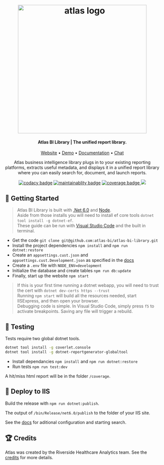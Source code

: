 <h1 align="center">
    <br>
    <a href="https://www.atlas.bi">
        <img alt="atlas logo" src="https://raw.githubusercontent.com/atlas-bi/website/master/src/static/img/atlas-logo.png" width=420 />
    </a>
    <br>
</h1>

<h4 align="center">Atlas BI Library | The unified report library.</h4>

<p align="center">
    <a href="https://www.atlas.bi" target="_blank">Website</a> • <a href="https://demo.atlas.bi" target="_blank">Demo</a> • <a href="https://www.atlas.bi/docs/bi-library/" target="_blank">Documentation</a> • <a href="https://discord.gg/hdz2cpygQD" target="_blank">Chat</a>
</p>

<p align="center">
Atlas business intelligence library plugs in to your existing reporting platforms, extracts useful metadata, and displays it in a unified report library where you can easily search for, document, and launch reports.
</p>

<p align="center">
    <a href="https://www.codacy.com/gh/atlas-bi/atlas-bi-library/dashboard?utm_source=github.com&amp;utm_medium=referral&amp;utm_content=atlas-bi/atlas-bi-library&amp;utm_campaign=Badge_Grade" target="_blank"><img alt="codacy badge" src="https://app.codacy.com/project/badge/Grade/45f8f86fdb9847d98274d6ee9d3ab850" /></a>
    <a href="https://codeclimate.com/github/atlas-bi/atlas-bi-library/maintainability" target="_blank"><img alt="maintainablity badge" src="https://api.codeclimate.com/v1/badges/71150ba85b7f08fd9ae9/maintainability" /></a>
<a href="https://codecov.io/gh/atlas-bi/atlas-bi-library" target="_blank">
  <img alt="coverage badge" src="https://codecov.io/gh/atlas-bi/atlas-bi-library/branch/master/graph/badge.svg?token=p1fWnQvPnf"/>
</a>
<a href="https://github.com/atlas-bi/atlas-bi-library/actions/workflows/test.yaml" target="_blank"><img src="https://github.com/atlas-bi/atlas-bi-library/actions/workflows/test.yaml/badge.svg" /></a>
</p>

## :runner: Getting Started

> Atlas BI Library is built with [.Net 6.0](https://dotnet.microsoft.com/download/dotnet/6.0) and [Node](https://nodejs.org/en/download/). \
> Aside from those installs you will need to install ef core tools `dotnet tool install -g dotnet-ef`. \
> These guide can be run with [Visual Studio Code](https://code.visualstudio.com/download) and the built in terminal.

-   Get the code `git clone git@github.com:atlas-bi/atlas-bi-library.git`
-   Install the project dependencies `npm install` and `npm run dotnet:restore`
-   Create an `appsettings.cust.json` and `appsettings.cust.Development.json` as specified in the [docs](git@github.com:atlas-bi/atlas-bi-library.git)
-   Create a `.env` file with `NODE_ENV=development`
-   Initialize the database and create tables `npm run db:update`
-   Finally, start up the website `npm start`

> If this is your first time running a dotnet webapp, you will need to trust the cert with `dotnet dev-certs https --trust` \
> Running `npm start` will build all the resources needed, start IISExpress, and then open your browser. \
> Debugging code is simple. In Visual Studio Code, simply press `f5` to activate breakpoints. Saving any file will trigger a rebuild.

## :test_tube: Testing

Tests require two global dotnet tools.

```bash
dotnet tool install -g coverlet.console
dotnet tool install -g dotnet-reportgenerator-globaltool
```

-   Install dependancies `npm install` and `npm run dotnet:restore`
-   Run tests `npm run test:dev`

A hit/miss html report will be in the folder `/coverage`.

## :rocket: Deploy to IIS

Build the release with `npm run dotnet:publish`.

The output of `/bin/Release/net6.0/publish` to the folder of your IIS site.

See the [docs](https://www.atlas.bi/docs/bi-library/) for aditional configuration and starting search.

## :trophy: Credits

Atlas was created by the Riverside Healthcare Analytics team. See the [credits](https://www.atlas.bi/about/) for more details.
